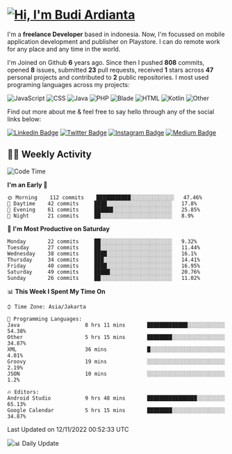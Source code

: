 # [![Hi, I'm Budi Ardianta](https://readme-typing-svg.herokuapp.com?size=24&vCenter=true&lines=%F0%9F%91%8B+Hi%2C+I'm+Budi+Ardianta+;%F0%9F%92%BB+Android+And+Web+Developer+)](https://git.io/typing-svg)

I'm a **freelance Developer** based in indonesia. Now, I'm focussed on mobile application development and publisher on Playstore. I can do remote work for any place and any time in the world.

I'm Joined on Github **6** years ago. Since then I pushed **808** commits, opened **8** issues, submitted **23** pull requests, received **1** stars across **47** personal projects and contributed to **2** public repositories.
I most used programing languages across my projects:

![JavaScript](https://img.shields.io/badge/-JavaScript-%23f1e05a?style=flat&logo=JavaScript&logoColor=white)
![CSS](https://img.shields.io/badge/-CSS-%23563d7c?style=flat&logo=CSS&logoColor=white)
![Java](https://img.shields.io/badge/-Java-%23b07219?style=flat&logo=Java&logoColor=white)
![PHP](https://img.shields.io/badge/-PHP-%234F5D95?style=flat&logo=PHP&logoColor=white)
![Blade](https://img.shields.io/badge/-Blade-%23f7523f?style=flat&logo=Blade&logoColor=white)
![HTML](https://img.shields.io/badge/-HTML-%23e34c26?style=flat&logo=HTML&logoColor=white)
![Kotlin](https://img.shields.io/badge/-Kotlin-%23A97BFF?style=flat&logo=Kotlin&logoColor=white)
![Other](https://img.shields.io/badge/-Other-%23ededed?style=flat&logo=Other&logoColor=white)

Find out more about me & feel free to say hello through any of the social links below:

[![Linkedin Badge](https://img.shields.io/badge/-budiardianata-blue?style=flat&logo=Linkedin&logoColor=white&link=https://www.linkedin.com/in/budiardianata/)](https://www.linkedin.com/in/budiardianata/)
[![Twitter Badge](https://img.shields.io/badge/-budiardianata-%231DA1F2.svg?style=flat&logo=twitter&logoColor=white&link=https://www.twitter.com/budiardianata)](https://www.linkedin.com/in/budiardianata/)
[![Instagram Badge](https://img.shields.io/badge/-budiardianata-purple?style=flat&logo=instagram&logoColor=white&link=https://instagram.com/budiardianata/)](https://instagram.com/budiardianata)
[![Medium Badge](https://img.shields.io/badge/-@budiardianata-%2312100E.svg?style=flat&logo=Medium&logoColor=white&link=https://medium.com/@budiardianata/)](https://medium.com/@budiardianata)

## 👨‍💻 Weekly Activity
<!--START_SECTION:waka-->
![Code Time](http://img.shields.io/badge/Code%20Time-1%2C245%20hrs%2019%20mins-blue)

**I'm an Early 🐤** 

```text
🌞 Morning    112 commits    ███████████░░░░░░░░░░░░░░   47.46% 
🌆 Daytime    42 commits     ████░░░░░░░░░░░░░░░░░░░░░   17.8% 
🌃 Evening    61 commits     ██████░░░░░░░░░░░░░░░░░░░   25.85% 
🌙 Night      21 commits     ██░░░░░░░░░░░░░░░░░░░░░░░   8.9%

```
📅 **I'm Most Productive on Saturday** 

```text
Monday       22 commits     ██░░░░░░░░░░░░░░░░░░░░░░░   9.32% 
Tuesday      27 commits     ██░░░░░░░░░░░░░░░░░░░░░░░   11.44% 
Wednesday    38 commits     ████░░░░░░░░░░░░░░░░░░░░░   16.1% 
Thursday     34 commits     ███░░░░░░░░░░░░░░░░░░░░░░   14.41% 
Friday       40 commits     ████░░░░░░░░░░░░░░░░░░░░░   16.95% 
Saturday     49 commits     █████░░░░░░░░░░░░░░░░░░░░   20.76% 
Sunday       26 commits     ██░░░░░░░░░░░░░░░░░░░░░░░   11.02%

```


📊 **This Week I Spent My Time On** 

```text
⌚︎ Time Zone: Asia/Jakarta

💬 Programming Languages: 
Java                     8 hrs 11 mins       █████████████░░░░░░░░░░░░   54.38% 
Other                    5 hrs 15 mins       ████████░░░░░░░░░░░░░░░░░   34.87% 
XML                      36 mins             █░░░░░░░░░░░░░░░░░░░░░░░░   4.01% 
Groovy                   19 mins             ░░░░░░░░░░░░░░░░░░░░░░░░░   2.19% 
JSON                     10 mins             ░░░░░░░░░░░░░░░░░░░░░░░░░   1.2%

🔥 Editors: 
Android Studio           9 hrs 48 mins       ████████████████░░░░░░░░░   65.13% 
Google Calendar          5 hrs 15 mins       ████████░░░░░░░░░░░░░░░░░   34.87%

```


 Last Updated on 12/11/2022 00:52:33 UTC
<!--END_SECTION:waka-->

![📊 Daily Update](https://github.com/budiardianata/budiardianata/actions/workflows/update-activity.yml/badge.svg)
